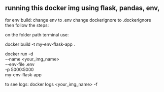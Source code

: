 ## running this docker img using flask, pandas, env,

for env build:
change env to .env
change dockerignore to .dockerignore
then follow the steps:

on the folder path terminal use:
               
docker build -t my-env-flask-app .

docker run -d \
  --name <your_img_name> \
  --env-file .env \
  -p 5000:5000 \
  my-env-flask-app

to see logs:
docker logs <your_img_name> -f

